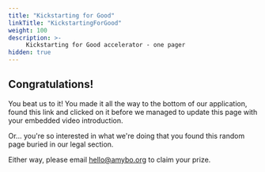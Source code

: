 ```yaml
---
title: "Kickstarting for Good"
linkTitle: "KickstartingForGood"
weight: 100
description: >-
     Kickstarting for Good accelerator - one pager
hidden: true
---
```


## Congratulations!
You beat us to it!  You made it all the way to the bottom of our application, found this link and clicked on it before we managed to update this page with your embedded video introduction.

Or... you're so interested in what we're doing that you found this random page buried in our legal section.

Either way, please email hello@amybo.org to claim your prize.
